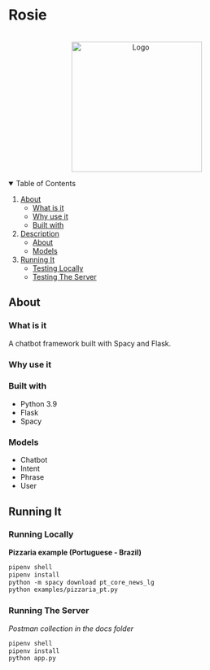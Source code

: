 # Rosie

<p align="center">
	<br/>
    <img src="https://public-assets-f8h.s3.amazonaws.com/clipart3278228-removebg-preview.png" alt="Logo" width="256" height="256">
  </p>

<details open="open">
  <summary>Table of Contents</summary>
  <ol>
  	<li>
    	<a href="#about">About</a>
        <ul>
        	<li><a href="#what-is-it">What is it</a></li>
        	<li><a href="#why-use-it">Why use it</a></li>
            <li><a href="#built-with">Built with</a></li>
        </ul>
  	</li>
    <li>
    	<a href="#description">Description</a>
        <ul>
          <li><a href="#about">About</a></li>
          <li><a href="#models">Models</a></li>
        </ul>
    </li>
    <li>
      <a href="#running-it">Running It</a>
      <ul>
        <li><a href="#testing-locally">Testing Locally</a></li>
        <li><a href="#testing-the-server">Testing The Server</a></li>
      </ul>
    </li>
  </ol>
</details>

## About

### What is it
A chatbot framework built with Spacy and Flask.

### Why use it

### Built with
* Python 3.9
* Flask
* Spacy


### Models

* Chatbot
* Intent
* Phrase
* User


## Running It

### Running Locally

**Pizzaria example (Portuguese - Brazil)**
```txt
pipenv shell
pipenv install
python -m spacy download pt_core_news_lg
python examples/pizzaria_pt.py
```

### Running The Server

*Postman collection in the docs folder*
```txt
pipenv shell
pipenv install
python app.py
```

<br>
